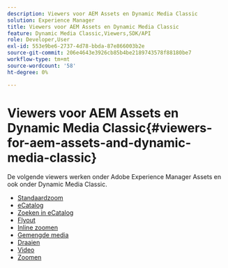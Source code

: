 ```yaml
---
description: Viewers voor AEM Assets en Dynamic Media Classic
solution: Experience Manager
title: Viewers voor AEM Assets en Dynamic Media Classic
feature: Dynamic Media Classic,Viewers,SDK/API
role: Developer,User
exl-id: 553e9be6-2737-4d78-bbda-87e866003b2e
source-git-commit: 206e4643e3926cb85b4be2189743578f88180be7
workflow-type: tm+mt
source-wordcount: '58'
ht-degree: 0%

---
```


# Viewers voor AEM Assets en Dynamic Media Classic{#viewers-for-aem-assets-and-dynamic-media-classic}

De volgende viewers werken onder Adobe Experience Manager Assets en ook onder Dynamic Media Classic.

* [Standaardzoom](c-html5-20-basic-zoom-viewer-about/c-html5-20-basic-zoom-viewer-about.md)
* [eCatalog](c-html5-20-ecatalog-viewer-about/c-html5-20-ecatalog-viewer-about.md)
* [Zoeken in eCatalog](c-html5-ecatsearch-viewer-about/c-html5-ecatsearch-viewer-about.md)
* [Flyout](c-html5-flyout-viewer-20-about/c-html5-flyout-viewer-20-about.md)
* [Inline zoomen](c-html5-inlinezoom-viewer-about/c-html5-inlinezoom-viewer-about.md)
* [Gemengde media](c-html5-mixedmedia-viewer-about/c-html5-mixedmedia-viewer-about.md)
* [Draaien](c-html5-spin-viewer-about/c-html5-spin-viewer-about.md)
* [Video](c-html5-video-reference/c-html5-video-reference.md)
* [Zoomen](c-html5-20-zoom-viewer-about/c-html5-20-zoom-viewer-about.md)

<!--Add others. The TOC levels in the viewers TOC doesn't seem quite right RB: FIXED-->
